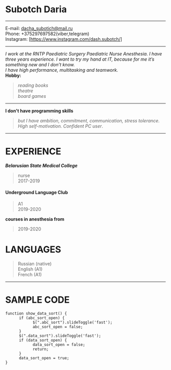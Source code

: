  # Subotch Daria
 
 _______________________
E-mail: dacha_subotich@mail.ru\
Phone: +375297697582(viber,telegram)\
Instagram: [https://www.instagram.com/dash.subotch/]

_______________________
*I work at the RNTP Paediatric Surgery Paediatric Nurse Anesthesia.*
*I have three years experience.*
*I want to try my hand at IT, because for me it’s something new and I don’t know.\
I have high performance, multitasking and teamwork.*\
**Hobby:**
>*reading books*\
>*theatre*\
>*board games*

_______________________
__I don't have programming skills__

>*but I have ambition, commitment, communication, stress tolerance.
>High self-motivation. Confident PC user*.


_______________________

# EXPERIENCE

***Belarusian State Medical College***
> nurse\
>2017-2019

#### Underground Language Club
>A1\
>2019-2020

****courses in anesthesia from****
>2019-2020

# LANGUAGES
>Russian (native)\
>English (A1)\
>French (A1)
_______________________
# SAMPLE CODE
```
function show_data_sort() {
      if (abc_sort_open) {
            $(".abc_sort").slideToggle('fast');
            abc_sort_open = false;
      }
      $(".data_sort").slideToggle('fast');
      if (data_sort_open) {
            data_sort_open = false;
            return;
      }
      data_sort_open = true;
}

